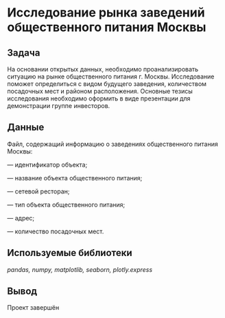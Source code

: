 # Исследование рынка заведений общественного питания Москвы

## Задача

На основании открытых данных, необходимо проанализировать ситуацию на рынке общественного питания г. Москвы. Исследование поможет определиться с видом будущего заведения, количеством посадочных мест и районом расположения.
Основные тезисы исследования необходимо оформить в виде презентации для демонстрации группе инвесторов.

## Данные

Файл, содержащий информацию о заведениях общественного питания Москвы:   

— идентификатор объекта;

— название объекта общественного питания;

— сетевой ресторан;

— тип объекта общественного питания;

— адрес;

— количество посадочных мест.

## Используемые библиотеки
*pandas, numpy, matplotlib, seaborn, plotly.express*

## Вывод
Проект завершён

